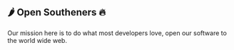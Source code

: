 ## 🌶 Open Southeners 🔥

Our mission here is to do what most developers love, open our software to the world wide web.

